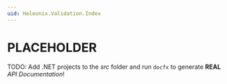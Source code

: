 ```yaml
---
uid: Heleonix.Validation.Index
---
```


# PLACEHOLDER
TODO: Add .NET projects to the *src* folder and run `docfx` to generate **REAL** *API Documentation*!
